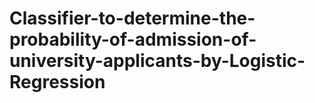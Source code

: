 # Classifier-to-determine-the-probability-of-admission-of-university-applicants-by-Logistic-Regression